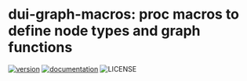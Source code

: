 # dui-graph-macros: proc macros to define node types and graph functions

[![version](https://img.shields.io/crates/v/dui-graph-macros)](https://crates.io/crates/dui-graph-macros)
[![documentation](https://docs.rs/dui-graph-macros/badge.svg)](https://docs.rs/dui-graph-macros)
![LICENSE](https://img.shields.io/crates/l/dui-graph-macros)